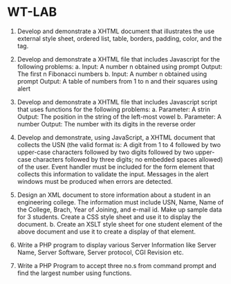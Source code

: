 # WT-LAB

1. Develop and demonstrate a XHTML document that illustrates the use external style sheet,
ordered list, table, borders, padding, color, and the <span> tag.
  
2. Develop and demonstrate a XHTML file that includes Javascript for the following problems:
a. Input: A number n obtained using prompt
Output: The first n Fibonacci numbers
b. Input: A number n obtained using prompt
Output: A table of numbers from 1 to n and their squares using alert
  
3. Develop and demonstrate a XHTML file that includes Javascript script that uses functions for the
following problems:
a. Parameter: A strin
Output: The position in the string of the left-most vowel
b. Parameter: A number
Output: The number with its digits in the reverse order
  
4. Develop and demonstrate, using JavaScript, a XHTML document that collects the USN (the
valid format is: A digit from 1 to 4 followed by two upper-case characters followed by two digits
followed by two upper-case characters followed by three digits; no embedded spaces allowed) of
the user. Event handler must be included for the form element that collects this information to
validate the input. Messages in the alert windows must be produced when errors are detected.
  
5. Design an XML document to store information about a student in an engineering college.
The information must include USN, Name, Name of the College, Brach, Year of Joining, and
e-mail id. Make up sample data for 3 students. Create a CSS style sheet and use it to display
the document.
b. Create an XSLT style sheet for one student element of the above document and use it to
create a display of that element.
  
6. Write a PHP program to display various Server Information like Server Name, Server Software,
Server protocol, CGI Revision etc.
  
7. Write a PHP Program to accept three no.s from command prompt and find the largest number
using functions.

